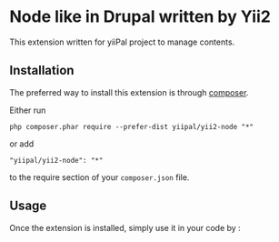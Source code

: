 Node like in Drupal written by Yii2
===================================
This extension written for yiiPal project to manage contents.

Installation
------------

The preferred way to install this extension is through [composer](http://getcomposer.org/download/).

Either run

```
php composer.phar require --prefer-dist yiipal/yii2-node "*"
```

or add

```
"yiipal/yii2-node": "*"
```

to the require section of your `composer.json` file.


Usage
-----

Once the extension is installed, simply use it in your code by  :

```php

```